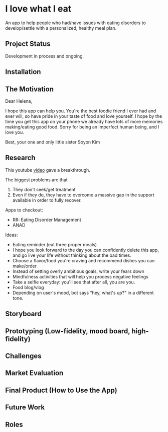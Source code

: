 # I love what I eat

An app to help people who had/have issues with eating disorders to develop/settle with a personalized, healthy meal plan.

## Project Status
Development in process and ongoing.

## Installation

## The Motivation
Dear Helena,

I hope this app can help you. You're the best foodie friend I ever had and ever will, so have pride
in your taste of food and love yourself. 
I hope by the time you get this app on your phone we already have lots of more memories making/eating
good food.
Sorry for being an imperfect human being, and I love you.

Best,
your one and only little sister
Soyon Kim

## Research

This youtube [video](youtube.com/watch?v=8ut3rxb1nwc) gave a breakthrough.

The biggest problems are that
1. They don't seek/get treatment
2. Even if they do, they have to overcome a massive gap in the support 
available in order to fully recover.

Apps to checkout:
- RR: Eating Disorder Management
- ANAD

Ideas:
- Eating reminder (eat three proper meals)
- I hope you look forward to the day you can confidently delete this app, and
go live your life without thinking about the bad times.
- Choose a flavor/food you're craving and recommend dishes you can make/order
- Instead of setting overly ambitious goals, write your fears down
- Mindfulness activities that will help you process negative feelings
- Take a selfie everyday: you'll see that after all, you are you.
- Food blog/vlog 
- Depending on user's mood, bot says "hey, what's up?" in a different tone.

## Storyboard

## Prototyping (Low-fidelity, mood board, high-fidelity)

## Challenges

## Market Evaluation

## Final Product (How to Use the App)

## Future Work

## Roles
